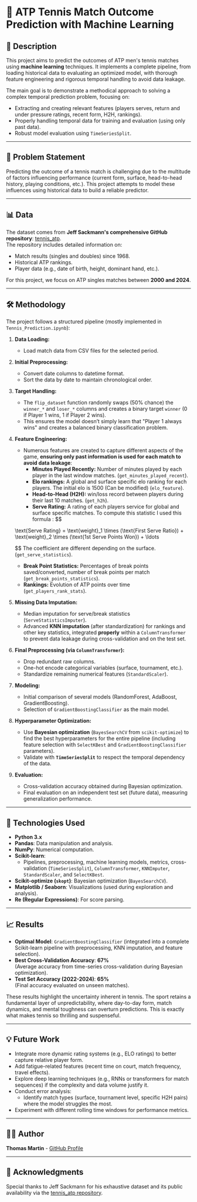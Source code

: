 # 🎾 ATP Tennis Match Outcome Prediction with Machine Learning


## 📖 Description

This project aims to predict the outcomes of ATP men's tennis matches using **machine learning** techniques. It implements a complete pipeline, from loading historical data to evaluating an optimized model, with thorough feature engineering and rigorous temporal handling to avoid data leakage.

The main goal is to demonstrate a methodical approach to solving a complex temporal prediction problem, focusing on:
* Extracting and creating relevant features (players serves, return and under pressure ratings, recent form, H2H, rankings).
* Properly handling temporal data for training and evaluation (using only past data).
* Robust model evaluation using `TimeSeriesSplit`.

---

## 🎯 Problem Statement

Predicting the outcome of a tennis match is challenging due to the multitude of factors influencing performance (current form, surface, head-to-head history, playing conditions, etc.). This project attempts to model these influences using historical data to build a reliable predictor.

---

## 📊 Data

The dataset comes from **Jeff Sackmann's comprehensive GitHub repository**: [tennis_atp](https://github.com/JeffSackmann/tennis_atp).  
The repository includes detailed information on:
* Match results (singles and doubles) since 1968.
* Historical ATP rankings.
* Player data (e.g., date of birth, height, dominant hand, etc.).

For this project, we focus on ATP singles matches between **2000 and 2024**.

---

## 🛠️ Methodology

The project follows a structured pipeline (mostly implemented in `Tennis_Prediction.ipynb`):

1. **Data Loading:**
   - Load match data from CSV files for the selected period.

2. **Initial Preprocessing:**
   - Convert date columns to datetime format.
   - Sort the data by date to maintain chronological order.

3. **Target Handling:**
   - The `flip_dataset` function randomly swaps (50% chance) the `winner_*` and `loser_*` columns and creates a binary target `winner` (0 if Player 1 wins, 1 if Player 2 wins).  
   - This ensures the model doesn’t simply learn that "Player 1 always wins" and creates a balanced binary classification problem.

4. **Feature Engineering:**
   - Numerous features are created to capture different aspects of the game, **ensuring only past information is used for each match to avoid data leakage**:
     - **Minutes Played Recently:** Number of minutes played by each player in the last window matches. (`get_minutes_played_recent`).
     - **Elo rankings:** A global and surface specific elo ranking for each players. The initial elo is 1500 (Can be modified) (`elo_feature`).
     - **Head-to-Head (H2H):** win/loss record between players during their last 10 matches. (`get_h2h`).
     - **Serve Rating:** A rating of each players service for global and surface specific matches. To compute this statistic I used this formula :
       $$

    \text{Serve Rating} = \text{weight}_1 \times (\text{First Serve Ratio}) + \text{weight}_2 \times (\text{1st Serve Points Won}) + \ldots
    
   $$
The coefficient are different depending on the surface. (`get_serve_statistics`).
     - **Break Point Statistics:** Percentages of break points saved/converted, number of break points per match (`get_break_points_statistics`).
     - **Rankings:** Evolution of ATP points over time (`get_players_rank_stats`).

5. **Missing Data Imputation:**
   - Median imputation for serve/break statistics (`ServeStatisticsImputer`).
   - Advanced **KNN imputation** (after standardization) for rankings and other key statistics, integrated **properly** within a `ColumnTransformer` to prevent data leakage during cross-validation and on the test set.

6. **Final Preprocessing (via `ColumnTransformer`):**
   - Drop redundant raw columns.
   - One-hot encode categorical variables (surface, tournament, etc.).
   - Standardize remaining numerical features (`StandardScaler`).

7. **Modeling:**
   - Initial comparison of several models (RandomForest, AdaBoost, GradientBoosting).
   - Selection of `GradientBoostingClassifier` as the main model.

8. **Hyperparameter Optimization:**
   - Use **Bayesian optimization** (`BayesSearchCV` from `scikit-optimize`) to find the best hyperparameters for the entire pipeline (including feature selection with `SelectKBest` and `GradientBoostingClassifier` parameters).
   - Validate with **`TimeSeriesSplit`** to respect the temporal dependency of the data.

9. **Evaluation:**
   - Cross-validation accuracy obtained during Bayesian optimization.
   - Final evaluation on an independent test set (future data), measuring generalization performance.

---

## 🚀 Technologies Used

* **Python 3.x**
* **Pandas**: Data manipulation and analysis.
* **NumPy**: Numerical computation.
* **Scikit-learn**:
  - Pipelines, preprocessing, machine learning models, metrics, cross-validation (`TimeSeriesSplit`), `ColumnTransformer`, `KNNImputer`, `StandardScaler`, and `SelectKBest`.
* **Scikit-optimize (`skopt`)**: Bayesian optimization (`BayesSearchCV`).
* **Matplotlib / Seaborn**: Visualizations (used during exploration and analysis).
* **Re (Regular Expressions)**: For score parsing.

---

## 📈 Results

* **Optimal Model**: `GradientBoostingClassifier` (integrated into a complete Scikit-learn pipeline with preprocessing, KNN imputation, and feature selection).
* **Best Cross-Validation Accuracy**: **67%**  
  (Average accuracy from time-series cross-validation during Bayesian optimization).
* **Test Set Accuracy (2022-2024)**: **65%**  
  (Final accuracy evaluated on unseen matches).

These results highlight the uncertainty inherent in tennis. The sport retains a fundamental layer of unpredictability, where day-to-day form, match dynamics, and mental toughness can overturn predictions. This is exactly what makes tennis so thrilling and suspenseful.

---

## 💡 Future Work

* Integrate more dynamic rating systems (e.g., ELO ratings) to better capture relative player form.
* Add fatigue-related features (recent time on court, match frequency, travel effects).
* Explore deep learning techniques (e.g., RNNs or transformers for match sequences) if the complexity and data volume justify it.
* Conduct error analysis:
  - Identify match types (surface, tournament level, specific H2H pairs) where the model struggles the most.
* Experiment with different rolling time windows for performance metrics.

---

## 👨‍💻 Author

**Thomas Martin** - [GitHub Profile](https://github.com/thomasmrtn2)

---

## 🙏 Acknowledgments

Special thanks to Jeff Sackmann for his exhaustive dataset and its public availability via the [tennis_atp repository](https://github.com/JeffSackmann/tennis_atp).
